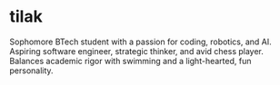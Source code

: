 # tilak
Sophomore BTech student with a passion for coding, robotics, and AI. Aspiring software engineer, strategic thinker, and avid chess player. Balances academic rigor with swimming and a light-hearted, fun personality.
